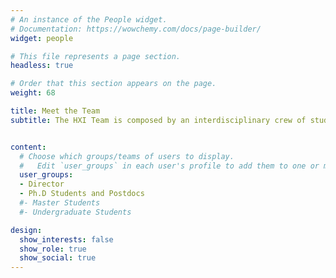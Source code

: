 ```yaml
---
# An instance of the People widget.
# Documentation: https://wowchemy.com/docs/page-builder/
widget: people

# This file represents a page section.
headless: true

# Order that this section appears on the page.
weight: 68

title: Meet the Team
subtitle: The HXI Team is composed by an interdisciplinary crew of students and researchers spanning engineering, design, and health sciences.<br/>Previous members of the lab are listed in our <a href="/alumni">Alumni page</a>.


content:
  # Choose which groups/teams of users to display.
  #   Edit `user_groups` in each user's profile to add them to one or more of these groups.
  user_groups:
  - Director
  - Ph.D Students and Postdocs
  #- Master Students
  #- Undergraduate Students

design:
  show_interests: false
  show_role: true
  show_social: true
---
```

